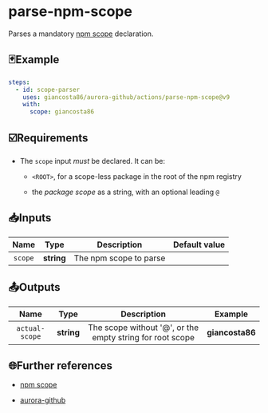# parse-npm-scope

Parses a mandatory [npm scope](https://docs.npmjs.com/cli/v10/using-npm/scope) declaration.

## 🃏Example

```yaml
steps:
  - id: scope-parser
    uses: giancosta86/aurora-github/actions/parse-npm-scope@v9
    with:
      scope: giancosta86
```

## ☑️Requirements

- The `scope` input _must_ be declared. It can be:

  - `<ROOT>`, for a scope-less package in the root of the npm registry

  - the _package scope_ as a string, with an optional leading `@`

## 📥Inputs

|  Name   |    Type    |      Description       | Default value |
| :-----: | :--------: | :--------------------: | :-----------: |
| `scope` | **string** | The npm scope to parse |               |

## 📤Outputs

|      Name      |    Type    |                        Description                        |     Example     |
| :------------: | :--------: | :-------------------------------------------------------: | :-------------: |
| `actual-scope` | **string** | The scope without '@', or the empty string for root scope | **giancosta86** |

## 🌐Further references

- [npm scope](https://docs.npmjs.com/cli/v10/using-npm/scope)

- [aurora-github](../../README.md)
